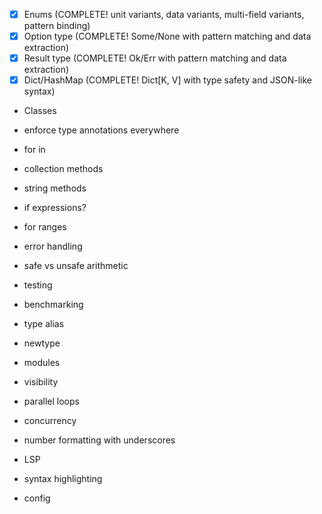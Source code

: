 - [x] Enums (COMPLETE! unit variants, data variants, multi-field variants, pattern binding)
- [x] Option type (COMPLETE! Some/None with pattern matching and data extraction)
- [x] Result type (COMPLETE! Ok/Err with pattern matching and data extraction)
- [x] Dict/HashMap (COMPLETE! Dict[K, V] with type safety and JSON-like syntax)

* Classes
* enforce type annotations everywhere
* for in
* collection methods
* string methods
* if expressions? 
* for ranges
* error handling
* safe vs unsafe arithmetic 
* testing
* benchmarking
* type alias
* newtype
* modules
* visibility 

* parallel loops
* concurrency
* number formatting with underscores


* LSP
* syntax highlighting
* config 

